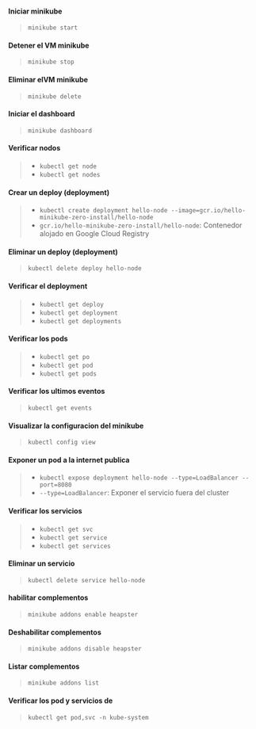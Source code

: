#### Iniciar minikube
> `minikube start`

#### Detener el VM minikube
> `minikube stop`

#### Eliminar elVM minikube
> `minikube delete`

#### Iniciar el dashboard
> `minikube dashboard` 

#### Verificar nodos
> - `kubectl get node`
> - `kubectl get nodes`

#### Crear un deploy (deployment)
> - `kubectl create deployment hello-node --image=gcr.io/hello-minikube-zero-install/hello-node`
> - `gcr.io/hello-minikube-zero-install/hello-node`: Contenedor alojado en Google Cloud Registry 

#### Eliminar un deploy (deployment)
> `kubectl delete deploy hello-node`

#### Verificar el deployment
> - `kubectl get deploy`
> - `kubectl get deployment`
> - `kubectl get deployments` 

#### Verificar los pods
> - `kubectl get po`
> - `kubectl get pod`
> - `kubectl get pods`

#### Verificar los ultimos eventos
> `kubectl get events`

#### Visualizar la configuracion del minikube
> `kubectl config view`

#### Exponer un pod a la internet publica
> - `kubectl expose deployment hello-node --type=LoadBalancer --port=8080`
> - `--type=LoadBalancer`: Exponer el servicio fuera del cluster

#### Verificar los servicios
> - `kubectl get svc`
> - `kubectl get service`
> - `kubectl get services`

#### Eliminar un servicio
> `kubectl delete service hello-node`

#### habilitar complementos
> `minikube addons enable heapster`

#### Deshabilitar complementos
> `minikube addons disable heapster`

#### Listar complementos
> `minikube addons list`

#### Verificar los pod y servicios de 
> `kubectl get pod,svc -n kube-system`